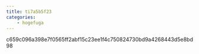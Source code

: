 ```yaml
---
title: ti7a5b5f23
categories:
    - hogefuga
---
```

c659c096a398e7f0565ff2abf15c23ee1f4c750824730bd9a4268443d5e8bd98